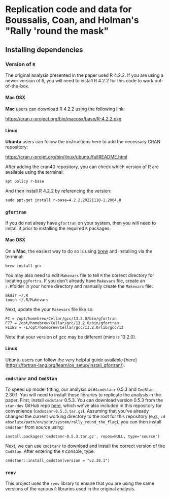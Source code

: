 # Replication code and data for Boussalis, Coan, and Holman's "Rally 'round the mask"

## Installing dependencies

### Version of ``R`` 

The original analysis presented in the paper used R 4.2.2. If you are using a newer version of ``R``, you will need to install R 4.2.2 for this code to work out-of-the-box.

#### Mac OSX

**Mac** users can download R 4.2.2 using the following link:

https://cran.r-project.org/bin/macosx/base/R-4.2.2.pkg

#### Linux

**Ubuntu** users can follow the instructions here to add the necessary CRAN repository:

https://cran.r-projet.org/bin/linux/ubuntu/fullREADME.html

After adding the cran40 repository, you can check which version of R are available using the terminal:

```
apt policy r-base
```

And then install R 4.2.2 by referencing the version:

```
sudo apt-get install r-base=4.2.2.20221110-1.2004.0
```

### ``gfortran``

If you do not alreay have ``gfortran`` on your system, then you will need to install it prior to installing the required ``R`` packages. 

#### Mac OSX

On a **Mac**, the easiest way to do so is using [brew](https://brew.sh/) and installing via the terminal:

```
brew install gcc
```

You may also need to edit ``Makevars`` file to tell ``R`` the correct directory for locating ``ggfortra``. If you don't already have ``Makevars`` file, create an ``/.R``folder in your home directory and manually create the ``Makevars`` file:

```
mkdir ~/.R
touch ~/.R/Makevars
```

Next, update the your ``Makevars`` file like so:

```
FC = /opt/homebrew/Cellar/gcc/13.2.0/bin/gfortran
F77 = /opt/homebrew/Cellar/gcc/13.2.0/bin/gfortran
FLIBS = -L/opt/homebrew/Cellar/gcc/13.2.0/lib/gcc/13
```

Note that your version of gcc may be different (mine is 13.2.0).

#### Linux

Ubuntu users can follow the very helpful guide available [here] (https://fortran-lang.org/learn/os_setup/install_gfortran/).

### ``cmdstanr`` and ``CmdStan``

To speed up model fitting, our analysis uses``cmdstanr`` 0.5.3 and ``CmdStan`` 2.30.1. You will need to install these libraries to replicate the analysis in the paper. First, install ``cmdstanr`` 0.5.3. You can download version 0.5.3 from the ``stan-dev`` GitHub repo [here](https://github.com/stan-dev/cmdstanr/archive/refs/tags/v0.5.3.tar.gzfrom), which we've also included in this repository for convenience (`cmdstanr-0.5.3.tar.gz`). Assuming that you've already changed the current working directory to the root for this repository (e.g., `cd absolute/path/on/your/system/rally_round_the_flag`), you can then install ``cmdstanr`` from source using:

```
install.packages('cmdstanr-0.5.3.tar.gz', repos=NULL, type='source')
```

Next, we can use ``cmdstanr`` to download and install the correct version of the ``CmdStan``. After entering the ``R`` console, type:

```
cmdstanr::install_cmdstan(version = "v2.30.1")
```

### ``renv``

This project uses the ``renv`` library to ensure that you are using the same versions of the various ``R`` libraries used in the original analysis. 